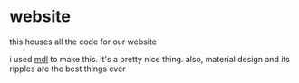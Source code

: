 # website
this houses all the code for our website

i used [mdl](https://getmdl.io) to make this. it's a pretty nice thing. also, material design and its ripples are the best things ever